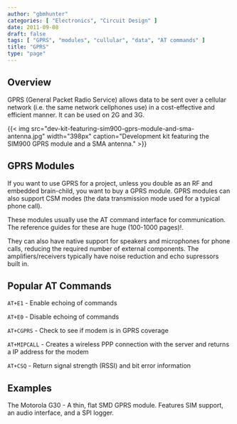 ```yaml
---
author: "gbmhunter"
categories: [ "Electronics", "Circuit Design" ]
date: 2011-09-08
draft: false
tags: [ "GPRS", "modules", "cullular", "data", "AT commands" ]
title: "GPRS"
type: "page"
---
```


## Overview

GPRS (General Packet Radio Service) allows data to be sent over a cellular network (i.e. the same network cellphones use) in a cost-effective and efficient manner. It can be used on 2G and 3G.

{{< img src="dev-kit-featuring-sim900-gprs-module-and-sma-antenna.jpg" width="398px" caption="Development kit featuring the SIM900 GPRS module and a SMA antenna."  >}}

## GPRS Modules

If you want to use GPRS for a project, unless you double as an RF and embedded brain-child, you want to buy a GPRS module. GPRS modules can also support CSM modes (the data transmission mode used for a typical phone call).

These modules usually use the AT command interface for communication. The reference guides for these are huge (100-1000 pages)!.

They can also have native support for speakers and microphones for phone calls, reducing the required number of external components. The amplifiers/receivers typically have noise reduction and echo supressors built in.

## Popular AT Commands

`AT+E1` - Enable echoing of commands  

`AT+E0` - Disable echoing of commands  

`AT+CGPRS` - Check to see if modem is in GPRS coverage  

`AT+MIPCALL` - Creates a wireless PPP connection with the server and returns a IP address for the modem  

`AT+CSQ` - Return signal strength (RSSI) and bit error information

## Examples

The Motorola G30 - A thin, flat SMD GPRS module. Features SIM support, an audio interface, and a SPI logger.
